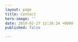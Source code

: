 ```yaml
---
layout: page
title: Contact
hero-image: ''
date: 2019-02-27 12:26:24 +0000
published: false

---
```


